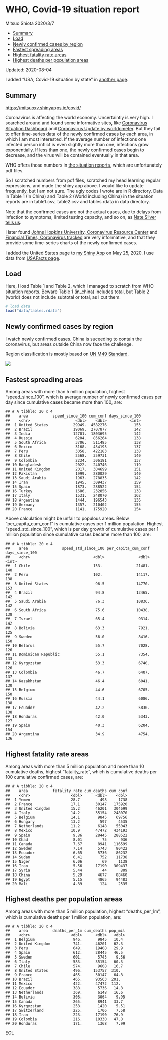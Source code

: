 WHO, Covid-19 situation report
================
Mitsuo Shiota
2020/3/7

  - [Summary](#summary)
  - [Load](#load)
  - [Newly confirmed cases by region](#newly-confirmed-cases-by-region)
  - [Fastest spreading areas](#fastest-spreading-areas)
  - [Highest fatality rate areas](#highest-fatality-rate-areas)
  - [Highest deaths per population
    areas](#highest-deaths-per-population-areas)

Updated: 2020-08-04

I added “USA, Covid-19 situation by state” in [another page](USA.md).

## Summary

<https://mitsuoxv.shinyapps.io/covid/>

Coronavirus is affecting the world economy. Uncertaintiy is very high. I
searched around and found some informative sites, like [Coronavirus
Situation
Dashboard](https://who.maps.arcgis.com/apps/opsdashboard/index.html#/c88e37cfc43b4ed3baf977d77e4a0667)
and [Coronavirus Update by
worldometer](https://www.worldometers.info/coronavirus/). But they fail
to offer time-series data of the newly confirmed cases by each area, in
which I am most interested. If the average number of infections one
infected person inflict is even slightly more than one, infections grow
exponentially. If less than one, the newly confirmed cases begin to
decrease, and the virus will be contained eventually in that area.

WHO offers those numbers in [the situation
reports](https://www.who.int/emergencies/diseases/novel-coronavirus-2019/situation-reports/),
which are unfortunately pdf files.

So I scratched numbers from pdf files, scratched my head learning
regular expressions, and made the shiny app above. I would like to
update frequently, but I am not sure. The ugly codes I wrote are in R
directory. Data in Table 1 (In China) and Table 2 (World including
China) in the situation reports are in table1.csv, table2.csv and
tables.rdata in data directory.

Note that the confirmed cases are not the actual cases, due to delays
from infection to symptoms, limited testing capacity, and so on, as
[Nate Silver tells
us](https://fivethirtyeight.com/features/coronavirus-case-counts-are-meaningless/).

I later found [Johns Hopkins University, Coronavirus Resource
Center](https://coronavirus.jhu.edu/) and [Financial Times, Coronavirus
tracked](https://www.ft.com/content/a26fbf7e-48f8-11ea-aeb3-955839e06441)
are very informative, and that they provide some time-series charts of
the newly confirmed cases.

I added the United States page to [my Shiny
App](https://mitsuoxv.shinyapps.io/covid/) on May 25, 2020. I use data
from [USAFacts
page](https://usafacts.org/visualizations/coronavirus-covid-19-spread-map/).

## Load

Here, I load Table 1 and Table 2, which I managed to scratch from WHO
situation reports. Beware Table 1 (in\_china) includes total, but Table
2 (world) does not include subtotal or total, as I cut them.

``` r
# load data
load("data/tables.rdata")
```

## Newly confirmed cases by region

I watch newly confirmed cases. China is suceeding to contain the
coronavirus, but areas outside China now face the challenge.

Region classification is mostly based on [UN M49
Standard](https://unstats.un.org/unsd/methodology/m49/).

![](README_files/figure-gfm/chart-1.png)<!-- -->

## Fastest spreading areas

Among areas with more than 5 million population, highest
“speed\_since\_100”, which is average number of newly confirmed cases
per day since cumulative cases became more than 100, are:

    ## # A tibble: 20 x 4
    ##    area           speed_since_100 cum_conf days_since_100
    ##    <chr>                    <dbl>    <dbl>          <int>
    ##  1 United States           29949.  4582276            153
    ##  2 Brazil                  19069.  2707877            142
    ##  3 India                   12701.  1803695            142
    ##  4 Russia                   6204.   856264            138
    ##  5 South Africa             3706.   511485            138
    ##  6 Mexico                   3168.   434193            137
    ##  7 Peru                     3058.   422183            138
    ##  8 Chile                    2568.   359731            140
    ##  9 Colombia                 2234.   306181            137
    ## 10 Bangladesh               2022.   240746            119
    ## 11 United Kingdom           2017.   304699            151
    ## 12 Pakistan                 1999.   280029            140
    ## 13 Saudi Arabia             1963.   278835            142
    ## 14 Iran                     1945.   309437            159
    ## 15 Spain                    1873.   288522            154
    ## 16 Turkey                   1686.   232856            138
    ## 17 Italy                    1531.   248070            162
    ## 18 Argentina                1444.   196543            136
    ## 19 Germany                  1357.   210402            155
    ## 20 France                   1141.   175920            154

Above calculation might be unfair to populous areas. Below
“per\_capita\_cum\_conf” is cumulative cases per 1 million population.
Highest “speed\_std\_since\_100”, which is per day growth of cumulative
cases per 1 million population since cumulative cases became more than
100, are:

    ## # A tibble: 20 x 4
    ##    area               speed_std_since_100 per_capita_cum_conf days_since_100
    ##    <chr>                            <dbl>               <dbl>          <int>
    ##  1 Chile                            153.               21481.            140
    ##  2 Peru                             102.               14117.            138
    ##  3 United States                     96.5              14770.            153
    ##  4 Brazil                            94.8              13465.            142
    ##  5 Saudi Arabia                      76.3              10836.            142
    ##  6 South Africa                      75.6              10438.            138
    ##  7 Israel                            65.4               9314.            142
    ##  8 Bolivia                           63.3               7921.            125
    ##  9 Sweden                            56.0               8416.            150
    ## 10 Belarus                           55.7               7028.            126
    ## 11 Dominican Republic                55.1               7354.            133
    ## 12 Kyrgyzstan                        53.3               6740.            126
    ## 13 Colombia                          46.7               6407.            137
    ## 14 Kazakhstan                        46.4               6041.            130
    ## 15 Belgium                           44.6               6705.            150
    ## 16 Russia                            44.1               6086.            138
    ## 17 Ecuador                           42.2               5830.            138
    ## 18 Honduras                          42.0               5343.            127
    ## 19 Spain                             40.3               6204.            154
    ## 20 Argentina                         34.9               4754.            136

## Highest fatality rate areas

Among areas with more than 5 million population and more than 10
cumulative deaths, highest “fatality\_rate”, which is cumulative deaths
per 100 cumulative confirmed cases, are:

    ## # A tibble: 20 x 4
    ##    area           fatality_rate cum_deaths cum_conf
    ##    <chr>                  <dbl>      <dbl>    <dbl>
    ##  1 Yemen                  28.7         498     1738
    ##  2 France                 17.1       30147   175920
    ##  3 United Kingdom         15.2       46201   304699
    ##  4 Italy                  14.2       35154   248070
    ##  5 Belgium                14.1        9845    69756
    ##  6 Hungary                13.2         597     4535
    ##  7 Netherlands            11.2        6148    55043
    ##  8 Mexico                 10.9       47472   434193
    ##  9 Spain                   9.86      28445   288522
    ## 10 Chad                    8.01         75      936
    ## 11 Canada                  7.67       8941   116599
    ## 12 Sweden                  7.14       5743    80422
    ## 13 Ecuador                 6.65       5736    86232
    ## 14 Sudan                   6.41        752    11738
    ## 15 Niger                   6.06         69     1138
    ## 16 Iran                    5.56      17190   309437
    ## 17 Syria                   5.44         44      809
    ## 18 China                   5.29       4677    88460
    ## 19 Egypt                   5.15       4865    94483
    ## 20 Mali                    4.89        124     2535

## Highest deaths per population areas

Among areas with more than 5 million population, highest
“deaths\_per\_1m”, which is cumulative deaths per 1 million
population, are:

    ## # A tibble: 20 x 4
    ##    area           deaths_per_1m cum_deaths pop_mil
    ##    <chr>                  <dbl>      <dbl>   <dbl>
    ##  1 Belgium                 946.       9845   10.4 
    ##  2 United Kingdom          741.      46201   62.3 
    ##  3 Peru                    649.      19408   29.9 
    ##  4 Spain                   612.      28445   46.5 
    ##  5 Sweden                  601.       5743    9.56
    ##  6 Italy                   583.      35154   60.3 
    ##  7 Chile                   574.       9608   16.7 
    ##  8 United States           496.     153757  310.  
    ##  9 France                  465.      30147   64.8 
    ## 10 Brazil                  465.      93563  201.  
    ## 11 Mexico                  422.      47472  112.  
    ## 12 Ecuador                 388.       5736   14.8 
    ## 13 Netherlands             369.       6148   16.6 
    ## 14 Bolivia                 308.       3064    9.95
    ## 15 Canada                  265.       8941   33.7 
    ## 16 Kyrgyzstan              258.       1420    5.51
    ## 17 Switzerland             225.       1706    7.58
    ## 18 Iran                    223.      17190   76.9 
    ## 19 Colombia                216.      10330   47.8 
    ## 20 Honduras                171.       1368    7.99

EOL
